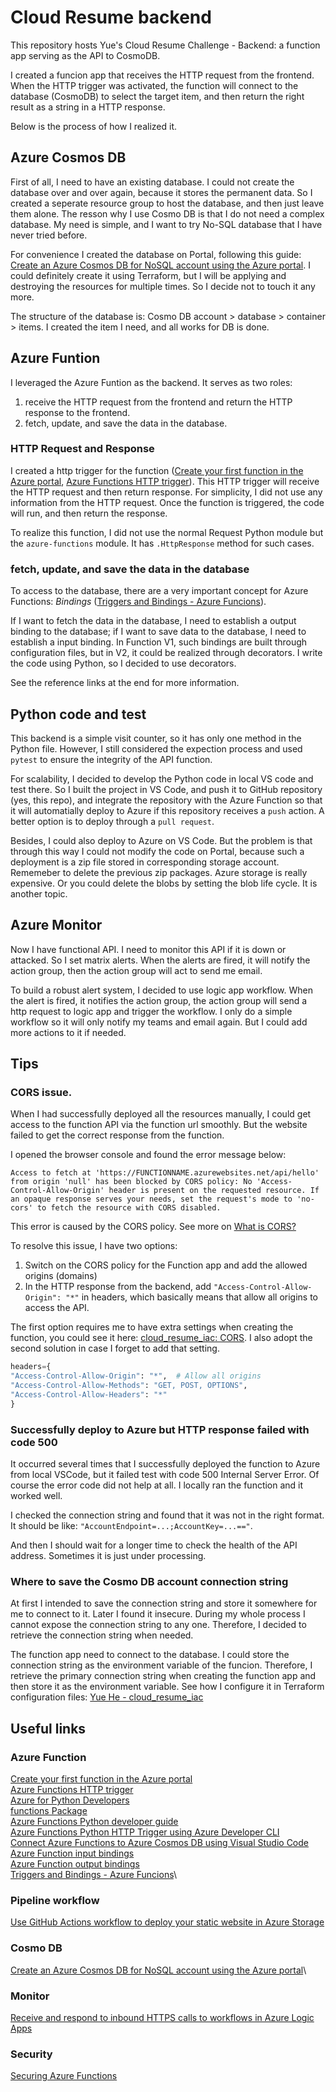 # Cloud Resume backend
This repository hosts Yue's Cloud Resume Challenge - Backend: a function app serving as the API to CosmoDB.

I created a funcion app that receives the HTTP request from the frontend. When the HTTP trigger was activated, the function will connect to the database (CosmoDB) to select the target item, and then return the right result as a string in a HTTP response. 

Below is the process of how I realized it.

## Azure Cosmos DB
First of all, I need to have an existing database. I could not create the database over and over again, because it stores the permanent data. So I created a seperate resource group to host the database, and then just leave them alone. The resson why I use Cosmo DB is that I do not need a complex database. My need is simple, and I want to try No-SQL database that I have never tried before.

For convenience I created the database on Portal, following this guide: [Create an Azure Cosmos DB for NoSQL account using the Azure portal](https://learn.microsoft.com/en-us/azure/cosmos-db/nosql/quickstart-portal). I could definitely create it using Terraform, but I will be applying and destroying the resources for multiple times. So I decide not to touch it any more. 

The structure of the database is:
Cosmo DB account > database > container > items. I created the item I need, and all works for DB is done. 

## Azure Funtion
I leveraged the Azure Funtion as the backend. It serves as two roles:
1. receive the HTTP request from the frontend and return the HTTP response to the frontend.
2. fetch, update, and save the data in the database.

### HTTP Request and Response
I created a http trigger for the function ([Create your first function in the Azure portal](https://learn.microsoft.com/en-us/azure/azure-functions/functions-create-function-app-portal?pivots=programming-language-python#create-function), [Azure Functions HTTP trigger](https://learn.microsoft.com/en-us/azure/azure-functions/functions-bindings-http-webhook-trigger?tabs=python-v2%2Cisolated-process%2Cnodejs-v4%2Cfunctionsv2&pivots=programming-language-python#decorators)).  This HTTP trigger will receive the HTTP request and then return response. For simplicity, I did not use any information from the HTTP request. Once the function is triggered, the code will run, and then return the response. 

To realize this function, I did not use the normal Request Python module but the `azure-functions` module. It has `.HttpResponse` method for such cases. 

### fetch, update, and save the data in the database
To access to the database, there are a very important concept for Azure Functions: _Bindings_ ([Triggers and Bindings - Azure Funcions](https://learn.microsoft.com/en-us/azure/azure-functions/functions-triggers-bindings?tabs=isolated-process%2Cnode-v4%2Cpython-v2&pivots=programming-language-csharp)). 

If I want to fetch the data in the database, I need to establish a output binding to the database; if I want to save data to the database, I need to establish a input binding. In Function V1, such bindings are built through configuration files, but in V2, it could be realized through decorators. I write the code using Python, so I decided to use decorators. 

See the reference links at the end for more information.

## Python code and test
This backend is a simple visit counter, so it has only one method in the Python file. However, I still considered the expection process and used `pytest` to ensure the integrity of the API function. 

For scalability, I decided to develop the Python code in local VS code and test there. So I built the project in VS Code, and push it to GitHub repository (yes, this repo), and integrate the repository with the Azure Function so that it will automatially deploy to Azure if this repository receives a `push` action. A better option is to deploy through a `pull request`. 

Besides, I could also deploy to Azure on VS Code. But the problem is that through this way I could not modify the code on Portal, because such a deployment is a zip file stored in corresponding storage account. Rememeber to delete the previous zip packages. Azure storage is really expensive. Or you could delete the blobs by setting the blob life cycle. It is another topic. 

## Azure Monitor
Now I have functional API. I need to monitor this API if it is down or attacked. So I set matrix alerts. When the alerts are fired, it will notify the action group, then the action group will act to send me email. 

To build a robust alert system, I decided to use logic app workflow. When the alert is fired, it notifies the action group, the action group will send a http request to logic app and trigger the workflow. I only do a simple workflow so it will only notify my teams and email again. But I could add more actions to it if needed. 

## Tips
### CORS issue.
When I had successfully deployed all the resources manually, I could get access to the function API via the function url smoothly. But the website failed to get the correct response from the function.

I opened the browser console and found the error message below:
```text
Access to fetch at 'https://FUNCTIONNAME.azurewebsites.net/api/hello' from origin 'null' has been blocked by CORS policy: No 'Access-Control-Allow-Origin' header is present on the requested resource. If an opaque response serves your needs, set the request's mode to 'no-cors' to fetch the resource with CORS disabled.
```

This error is caused by the CORS policy. See more on [What is CORS?](https://aws.amazon.com/what-is/cross-origin-resource-sharing/)

To resolve this issue, I have two options: 
1. Switch on the CORS policy for the Function app and add the allowed origins (domains)
2. In the HTTP response from the backend, add `"Access-Control-Allow-Origin": "*"` in headers, which basically means that allow all origins to access the API. 

The first option requires me to have extra settings when creating the function, you could see it here: [cloud_resume_iac: CORS](https://github.com/MegaJoyce/cloud_resume_iac?tab=readme-ov-file#cors-allow-all-origins). I also adopt the second solution in case I forget to add that setting. 

```python
headers={
"Access-Control-Allow-Origin": "*",  # Allow all origins
"Access-Control-Allow-Methods": "GET, POST, OPTIONS",
"Access-Control-Allow-Headers": "*"
}
```

### Successfully deploy to Azure but HTTP response failed with code 500
It occurred several times that I successfully deployed the function to Azure from local VSCode, but it failed test with code 500 Internal Server Error. Of course the error code did not help at all. I locally ran the function and it worked well. 

I checked the connection string and found that it was not in the right format. It should be like: `"AccountEndpoint=...;AccountKey=...=="`. 

And then I should wait for a longer time to check the health of the API address. Sometimes it is just under processing. 

### Where to save the Cosmo DB account connection string
At first I intended to save the connection string and store it somewhere for me to connect to it. Later I found it insecure. During my whole process I cannot expose the connection string to any one. Therefore, I decided to retrieve the connection string when needed. 

The function app need to connect to the database. I could store the connection string as the environment variable of the funcion. Therefore, I retrieve the primary connection string when creating the function app and then store it as the environment variable. See how I configure it in Terraform configuration files: [Yue He - cloud_resume_iac](https://github.com/MegaJoyce/cloud_resume_iac)

## Useful links
### Azure Function
[Create your first function in the Azure portal](https://learn.microsoft.com/en-us/azure/azure-functions/functions-create-function-app-portal?pivots=programming-language-python#create-function)\
[Azure Functions HTTP trigger](https://learn.microsoft.com/en-us/azure/azure-functions/functions-bindings-http-webhook-trigger?tabs=python-v2%2Cisolated-process%2Cnodejs-v4%2Cfunctionsv2&pivots=programming-language-python#decorators)\
[Azure for Python Developers](https://learn.microsoft.com/en-us/azure/developer/python/?view=azure-python)\
[functions Package](https://learn.microsoft.com/en-us/python/api/azure-functions/azure.functions?view=azure-python)\
[Azure Functions Python developer guide](https://learn.microsoft.com/en-us/azure/azure-functions/functions-reference-python?tabs=get-started%2Casgi%2Capplication-level&pivots=python-mode-decorators#connect-to-a-database)\
[Azure Functions Python HTTP Trigger using Azure Developer CLI](https://learn.microsoft.com/en-us/samples/azure-samples/functions-quickstart-python-http-azd/functions-quickstart-python-azd/)\
[Connect Azure Functions to Azure Cosmos DB using Visual Studio Code](https://learn.microsoft.com/en-us/azure/azure-functions/functions-add-output-binding-cosmos-db-vs-code?pivots=programming-language-python)\
[Azure Function input bindings](https://learn.microsoft.com/en-us/azure/azure-functions/functions-bindings-cosmosdb-v2-input?tabs=python-v1%2Cisolated-process%2Cnodejs-v4%2Cextensionv4&pivots=programming-language-python#queue-trigger-look-up-id-from-json-python)\
[Azure Function output bindings](https://learn.microsoft.com/en-us/azure/azure-functions/functions-bindings-cosmosdb-v2-output?tabs=python-v2%2Cisolated-process%2Cnodejs-v4%2Cextensionv4&pivots=programming-language-pythone)\
[Triggers and Bindings - Azure Funcions](https://learn.microsoft.com/en-us/azure/azure-functions/functions-triggers-bindings?tabs=isolated-process%2Cnode-v4%2Cpython-v2&pivots=programming-language-csharp)\

### Pipeline workflow
[Use GitHub Actions workflow to deploy your static website in Azure Storage](https://learn.microsoft.com/en-us/azure/storage/blobs/storage-blobs-static-site-github-actions?tabs=userlevel)

### Cosmo DB
[Create an Azure Cosmos DB for NoSQL account using the Azure portal](https://learn.microsoft.com/en-us/azure/cosmos-db/nosql/quickstart-portal)\

### Monitor
[Receive and respond to inbound HTTPS calls to workflows in Azure Logic Apps](https://learn.microsoft.com/en-us/azure/connectors/connectors-native-reqres?tabs=consumption)

### Security
[Securing Azure Functions](https://learn.microsoft.com/en-us/azure/azure-functions/security-concepts?tabs=v4)